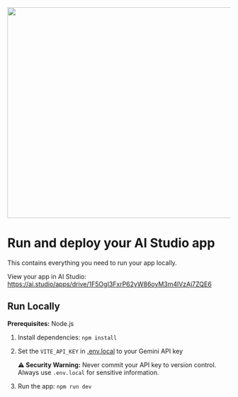 <div align="center">
<img width="1200" height="475" alt="GHBanner" src="https://github.com/user-attachments/assets/0aa67016-6eaf-458a-adb2-6e31a0763ed6" />
</div>

# Run and deploy your AI Studio app

This contains everything you need to run your app locally.

View your app in AI Studio: https://ai.studio/apps/drive/1F5OgI3FxrP62yW86oyM3m4lVzAj7ZQE6

## Run Locally

**Prerequisites:**  Node.js


1. Install dependencies:
   `npm install`
2. Set the `VITE_API_KEY` in [.env.local](.env.local) to your Gemini API key
   
   **⚠️ Security Warning:** Never commit your API key to version control. Always use `.env.local` for sensitive information.
   
3. Run the app:
   `npm run dev`
